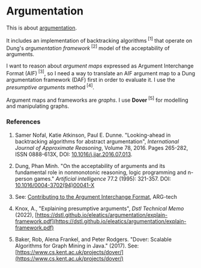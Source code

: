 # Argumentation

This is about [argumentation](https://dstl.github.io/eleatics/doc/argumentation/).

It includes an implementation of backtracking algorithms<sup> [1]</sup> that operate on Dung's _argumentation framework_<sup> [2]</sup> model of the acceptability of arguments.

I want to reason about _argument maps_ expressed as Argument Interchange Format (AIF)<sup> [3]</sup>, so I need a way to translate an AIF argument map to a Dung argumentation framework (DAF) first in order to evaluate it. I use the _presumptive arguments_ method<sup> [4]</sup>.

Argument maps and frameworks are *graphs*. I use **Dover**<sup> [5]</sup> for modelling and manipulating graphs.

### References 

1.	Samer Nofal, Katie Atkinson, Paul E. Dunne. 
"Looking-ahead in backtracking algorithms for abstract argumentation",
_International Journal of Approximate Reasoning_, Volume 78, 2016. Pages 265-282, ISSN 0888-613X,
DOI: [10.1016/j.ijar.2016.07.013](https://doi.org/10.1016/j.ijar.2016.07.013).

1.  Dung, Phan Minh. "On the acceptability of arguments and its fundamental role in nonmonotonic reasoning, logic programming and n-person games." _Artificial intelligence_ 77.2 (1995): 321-357. DOI: [10.1016/0004-3702(94)00041-X](https://doi.org/10.1016/0004-3702%2894%2900041-X)

1. See: [Contributing to the Argument Interchange Format](http://www.arg.tech/index.php/research/contributing-to-the-argument-interchange-format/), ARG-tech

1. Knox, A., "Explaining presumptive arguments", _Dstl Technical Memo_ (2022), [https://dstl.github.io/eleatics/argumentation/explain-framework.pdf](https://dstl.github.io/eleatics/argumentation/explain-framework.pdf)

1. Baker, Rob, Alena Frankel, and Peter Rodgers. "Dover: Scalable Algorithms for Graph Mining in Java." (2017). See: [https://www.cs.kent.ac.uk/projects/dover/](https://www.cs.kent.ac.uk/projects/dover/)